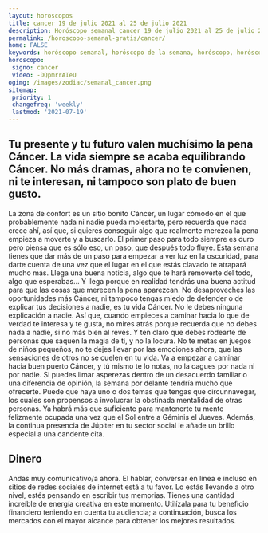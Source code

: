 ```yaml
---
layout: horoscopos
title: cancer 19 de julio 2021 al 25 de julio 2021 
description: Horóscopo semanal cancer 19 de julio 2021 al 25 de julio 2021. Tu presente y tu futuro valen muchísimo la pena Cáncer. La vida siempre se acaba equilibrando Cáncer. No más dramas, ahora no te convienen, ni te interesan, ni tampoco son plato de buen gusto. 
permalink: /horoscopo-semanal-gratis/cancer/
home: FALSE
keywords: horóscopo semanal, horóscopo de la semana, horóscopo, horóscopo gratis,horóscopos, horóscopo esperanza gracia, horoscopos cancer la semana, horóscopos gratis, Tarot, Astrologia, Zodíaco, cancer, horoscopo gratis, semanal
horoscopo:
 signo: cancer
 video: -DQpmrrAIeU
ogimg: /images/zodiac/semanal_cancer.png
sitemap:
 priority: 1
 changefreq: 'weekly'
 lastmod: '2021-07-19'
---
```




## Tu presente y tu futuro valen muchísimo la pena Cáncer. La vida siempre se acaba equilibrando Cáncer. No más dramas, ahora no te convienen, ni te interesan, ni tampoco son plato de buen gusto. 

La zona de confort es un sitio bonito Cáncer, un lugar cómodo en el que probablemente nada ni nadie pueda molestarte, pero recuerda que nada crece ahí, así que, si quieres conseguir algo que realmente merezca la pena empieza a moverte y a buscarlo. El primer paso para todo siempre es duro pero piensa que es sólo eso, un paso, que después todo fluye. Esta semana tienes que dar más de un paso para empezar a ver luz en la oscuridad, para darte cuenta de una vez que el lugar en el que estás clavado te atrapará mucho más. Llega una buena noticia, algo que te hará removerte del todo, algo que esperabas… Y llega porque en realidad tendrás una buena actitud para que las cosas que merecen la pena aparezcan. No desaproveches las oportunidades más Cáncer, ni tampoco tengas miedo de defender o de explicar tus decisiones a nadie, es tu vida Cáncer. No le debes ninguna explicación a nadie. Así que, cuando empieces a caminar hacia lo que de verdad te interesa y te gusta, no mires atrás porque recuerda que no debes nada a nadie, si no más bien al revés. Y ten claro que debes rodearte de personas que saquen la magia de ti, y no la locura. No te metas en juegos de niños pequeños, no te dejes llevar por las emociones ahora, que las sensaciones de otros no se cuelen en tu vida. Va a empezar a caminar hacia buen puerto Cáncer, y tú mismo te lo notas, no la cagues por nada ni por nadie.
Si puedes limar asperezas dentro de un desacuerdo familiar o una diferencia de opinión, la semana por delante tendría mucho que ofrecerte. Puede que haya uno o dos temas que tengas que circunnavegar, los cuales son propensos a involucrar la obstinada mentalidad de otras personas. Ya habrá más que suficiente para mantenerte tu mente felizmente ocupada una vez que el Sol entre a Géminis el Jueves. Además, la continua presencia de Júpiter en tu sector social le añade un brillo especial a una candente cita.

## Dinero

Andas muy comunicativo/a ahora. El hablar, conversar en línea e incluso en sitios de redes sociales de internet está  a tu favor. Lo estás llevando a otro nivel, estés pensando en escribir tus memorias. Tienes una cantidad increíble de energía creativa en este momento. Utilízala para tu beneficio financiero teniendo en cuenta tu audiencia; a continuación, busca los mercados con el mayor alcance para obtener los mejores resultados.